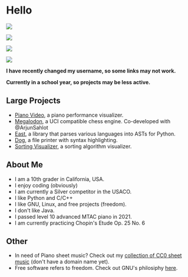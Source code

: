 # Hello

![](https://github-readme-stats.vercel.app/api?username=phuang1024&theme=dark)

![](https://github-readme-streak-stats.herokuapp.com/?user=phuang1024&theme=dark)

![](https://github-readme-stats.vercel.app/api/top-langs/?username=phuang1024&theme=dark)

![](https://komarev.com/ghpvc/?username=phuang1024)

**I have recently changed my username, so some links may not work.**

**Currently in a school year, so projects may be less active.**

## Large Projects
* [Piano Video][pianovid], a piano performance visualizer.
* [Megalodon][megalodon], a UCI compatible chess engine. Co-developed with @ArjunSahlot
* [East][east], a library that parses various languages into ASTs for Python.
* [Dog][dog], a file printer with syntax highlighting.
* [Sorting Visualizer][sortvis], a sorting algorithm visualizer.

## About Me
* I am a 10th grader in California, USA.
* I enjoy coding (obviously)
* I am currently a Silver competitor in the USACO.
* I like Python and C/C++
* I like GNU, Linux, and free projects (freedom).
* I don't like Java.
* I passed level 10 advanced MTAC piano in 2021.
* I am currently practicing Chopin's Etude Op. 25 No. 6

## Other

* In need of Piano sheet music? Check out my [collection of CC0 sheet music][smusic] (don't have a domain name yet).
* Free software refers to freedom. Check out GNU's philosiphy [here][gnu].

[pianovid]: https://github.com/phuang1024/piano_video
[sortvis]: https://github.com/phuang1024/sorting_visualizer
[megalodon]: https://github.com/megalodon-chess/megalodon
[video]: https://github.com/phuang1024/video_editor
[dog]: https://github.com/phuang1024/dog
[east]: https://github.com/phuang1024/python-east

[smusic]: http://18.144.147.157:2001
[gnu]: https://gnu.org
